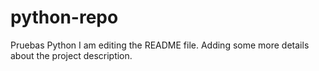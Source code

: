 # python-repo
Pruebas Python
I am editing the README file. Adding some more details about the project description.
